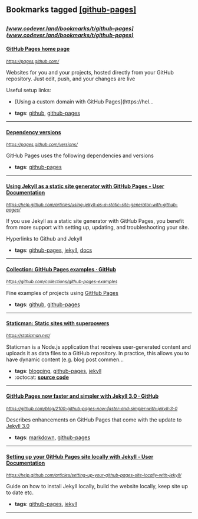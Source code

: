 ## Bookmarks tagged [[github-pages]](https://www.codever.land/search?q=[github-pages])

_<sup><sup>[www.codever.land/bookmarks/t/github-pages](www.codever.land/bookmarks/t/github-pages)</sup></sup>_
---
#### [GitHub Pages home page](https://pages.github.com/)
_<sup>https://pages.github.com/</sup>_

Websites for you and your projects, hosted directly from your GitHub repository. Just edit, push, and your changes are live

Useful setup links:
- [Using a custom domain with GitHub Pages](https://hel...
* **tags**: [github](../tagged/github.md), [github-pages](../tagged/github-pages.md)
---
#### [Dependency versions](https://pages.github.com/versions/)
_<sup>https://pages.github.com/versions/</sup>_

GitHub Pages uses the following dependencies and versions
* **tags**: [github-pages](../tagged/github-pages.md)
---
#### [Using Jekyll as a static site generator with GitHub Pages - User Documentation        ](https://help.github.com/articles/using-jekyll-as-a-static-site-generator-with-github-pages/)
_<sup>https://help.github.com/articles/using-jekyll-as-a-static-site-generator-with-github-pages/</sup>_

If you use Jekyll as a static site generator with GitHub Pages, you benefit from more support with setting up, updating, and troubleshooting your site.

Hyperlinks to Github and Jekyll
* **tags**: [github-pages](../tagged/github-pages.md), [jekyll](../tagged/jekyll.md), [docs](../tagged/docs.md)
---
#### [Collection: GitHub Pages examples · GitHub](https://github.com/collections/github-pages-examples)
_<sup>https://github.com/collections/github-pages-examples</sup>_

Fine examples of projects using [GitHub Pages](https://pages.github.com/)
* **tags**: [github](../tagged/github.md), [github-pages](../tagged/github-pages.md)
---
#### [Staticman: Static sites with superpowers](https://staticman.net/)
_<sup>https://staticman.net/</sup>_

Staticman is a Node.js application that receives user-generated content and uploads it as data files to a GitHub repository. In practice, this allows you to have dynamic content (e.g. blog post commen...
* **tags**: [blogging](../tagged/blogging.md), [github-pages](../tagged/github-pages.md), [jekyll](../tagged/jekyll.md)
* :octocat: **[source code](https://github.com/eduardoboucas/staticman)**
---
#### [ GitHub Pages now faster and simpler with Jekyll 3.0 · GitHub](https://github.com/blog/2100-github-pages-now-faster-and-simpler-with-jekyll-3-0)
_<sup>https://github.com/blog/2100-github-pages-now-faster-and-simpler-with-jekyll-3-0</sup>_

Describes enhancements on GitHub Pages that come with the update to [Jekyll 3.0](https://jekyllrb.com/news/2015/10/26/jekyll-3-0-released/) 
* **tags**: [markdown](../tagged/markdown.md), [github-pages](../tagged/github-pages.md)
---
#### [Setting up your GitHub Pages site locally with Jekyll - User Documentation        ](https://help.github.com/articles/setting-up-your-github-pages-site-locally-with-jekyll/)
_<sup>https://help.github.com/articles/setting-up-your-github-pages-site-locally-with-jekyll/</sup>_

Guide on how to install Jekyll locally, build the website locally, keep site up to date etc.

* **tags**: [github-pages](../tagged/github-pages.md), [jekyll](../tagged/jekyll.md)
---
